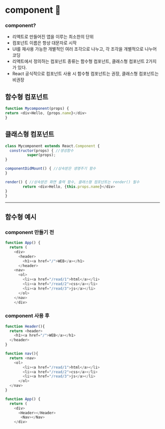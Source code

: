 # component :memo:

### component?
- 리액트로 만들어진 앱을 이루는 최소한의 단위
- 컴포넌트 이름은 항상 대문자로 시작
- UI를 재사용 가능한 개별적인 여러 조각으로 나누고, 각 조각을 개별적으로 나누어 코딩
- 리액트에서 정의하는 컴포넌트 종류는 함수형 컴포넌트, 클래스형 컴포넌트 2가지가 있다.
- React 공식적으로 컴포넌트 사용 시 함수형 컴포넌트는 권장, 클래스형 컴포넌트는 비권장

## 함수형 컴포넌트 
```JavaScript
function Mycomponent(props) {
return <div>Hello, {props.name}</div>
}
```
  
## 클래스형 컴포넌트 
```JavaScript
class Mycomponent extends React.Component {
  constructor(props) { //생성함수
          super(props);
}

componentDidMount() { //상속받은 생명주기 함수
}

render() { //상속받은 화면 출력 함수, 클래스형 컴포넌트는 render() 필수
        return <div>Hello, {this.props.name}</div>
}
}
```
  
<hr>

## 함수형 예시
### component 만들기 전
```JavaScript
function App() {
  return (
    <div>
      <header>
        <h1><a href="/">WEB</a></h1>
      </header>
    <nav>
      <ol>
        <li><a href="/read/1">html</a></li>
        <li><a href="/read/2">css</a></li>
        <li><a href="/read/3">js</a></li>
      </ol>
    </nav>
    </div>
```

### component 사용 후
```JavaScript
function Header(){
  return <header>
    <h1><a href="/">WEB</a></h1>
  </header>
}

function nav(){
  return <nav>
    <ol>
        <li><a href="/read/1">html</a></li>
        <li><a href="/read/2">css</a></li>
        <li><a href="/read/3">js</a></li>
      </ol>
  </nav>
}

function App() {
  return (
    <div>
      <Header></Header>
       <Nav></Nav>
    </div>
```

